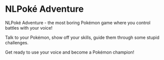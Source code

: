 # NLPoké Adventure

NLPoké Adventure - the most boring Pokémon game where you control battles with your voice!

Talk to your Pokémon, show off your skills, guide them through some stupid challenges. 

Get ready to use your voice and become a Pokémon champion!
